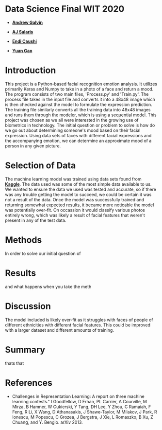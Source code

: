 Data Science Final WIT 2020
========

* __[Andrew Galvin](https://github.com/andrewgalvin)__

* __[AJ Salaris](https://github.com/Oracle331)__

* __[Endi Caushi](https://github.com/mrendi29)__

* __[Yuan Gao](https://github.com/yuanionrings)__

Introduction
========
This project is a Python-based facial recognition emotion analysis. It utilizes primarily Keras and Numpy to take in a photo of a face and return a mood. The program consists of two main files, 'Process.py' and 'Train.py'. The process file takes in the input file and converts it into a 48x48 image which is then checked against the model to formulate the expression prediction. The training file similarly converts all the training data into 48x48 images and runs them through the modeler, which is using a sequential model. 
This project was chosen as we all were interested in the growing use of biometrics in technology. The initial question or problem to solve is how do we go out about determining someone's mood based on their facial expression. Using data sets of faces with different facial expressions and the accompanying emotion, we can determine an approximate mood of a person in any given picture. 


Selection of Data
========
The machine learning model was trained using data sets found from __[Kaggle](https://www.kaggle.com/c/challenges-in-representation-learning-facial-expression-recognition-challenge)__. The data used was some of the most simple data available to us. We wanted to ensure the data we used was tested and accurate, so if there was any trouble getting the model to succeed, we could be certain it was not a result of the data. Once the model was successfully trained and returning somewhat expected results, it became more noticable the model was potentially over-fit. On occassion it would classify various photos entirely wrong, which was likely a result of facial features that weren't present in any of the test data. 

Methods
========
In order to solve our initial question of 

Results
========
and what happens when you take the meth


Discussion
========
The model included is likely over-fit as it struggles with faces of people of different ethnicities with different facial features. This could be improved with a larger dataset and different amounts of training. 


Summary
========
thats that 

References
========
* Challenges in Representation Learning: A report on three machine learning
contests." I Goodfellow, D Erhan, PL Carrier, A Courville, M Mirza, B
Hamner, W Cukierski, Y Tang, DH Lee, Y Zhou, C Ramaiah, F Feng, R Li,
X Wang, D Athanasakis, J Shawe-Taylor, M Milakov, J Park, R Ionescu,
M Popescu, C Grozea, J Bergstra, J Xie, L Romaszko, B Xu, Z Chuang, and
Y. Bengio. arXiv 2013.
